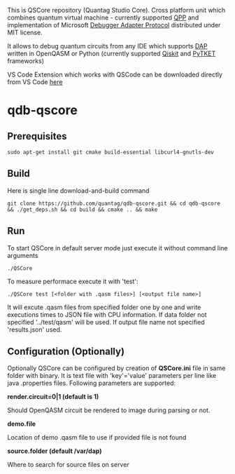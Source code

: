 This is QSCore repository (Quantag Studio Core). Cross platform unit which combines quantum virtual machine - currently supported [QPP](https://github.com/softwareQinc/qpp) and implementation of Microsoft [Debugger Adapter Protocol](https://microsoft.github.io/debug-adapter-protocol) distributed under MIT license.

It allows to debug quantum circuits from any IDE which supports [DAP](https://microsoft.github.io/debug-adapter-protocol/implementors/tools/) written
in OpenQASM or Python (currently supported [Qiskit](https://www.ibm.com/quantum/qiskit) and [PyTKET](https://docs.quantinuum.com/tket/) frameworks)

VS Code Extension which works with QSCode can be downloaded directly from VS Code [here](https://marketplace.visualstudio.com/items?itemName=QuantagITSolutionsGmbH.openqasm-debug)

# qdb-qscore

## Prerequisites

```
sudo apt-get install git cmake build-essential libcurl4-gnutls-dev
```
## Build

Here is single line download-and-build command

```
git clone https://github.com/quantag/qdb-qscore.git && cd qdb-qscore && ./get_deps.sh && cd build && cmake .. && make
```

## Run

To start QSCore in default server mode just execute it without command line arguments
```
./QSCore
```

To measure performace execute it with 'test':

```
./QSCore test [<folder with .qasm files>] [<output file name>]
```
It will excute .qasm files from specified folder one by one and write executions times to JSON file with CPU information. 
If data folder not specified '../test/qasm' will be used. If output file name not specified 'results.json' used.

## Configuration (Optionally)

Optionally QSCore can be configured by creation of __QSCore.ini__ file in same folder with binary. 
It is text file with 'key'='value' parameters per line like java .properties files. 
Following parameters are supported:

__render.circuit=0|1 (default is 1)__

Should OpenQASM circuit be rendered to image during parsing or not.

__demo.file__

Location of demo .qasm file to use if provided file is not found

__source.folder (default /var/dap)__

Where to search for source files on server 
